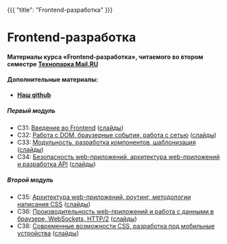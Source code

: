 {{{
	"title": "Frontend-разработка"
}}}

# Frontend-разработка

#### __Материалы курса «Frontend-разработка», читаемого во втором семестре [Технопарка Mail.RU](https://park.mail.ru/blog/view/12/)__

#### Дополнительные материалы:

- __[Наш github](https://github.com/frontend-park-mail-ru)__


##### Первый модуль

- СЗ1: [Введение во Frontend](/module/1/lesson/1) ([слайды](/slides/s1))
- СЗ2: [Работа с DOM, браузерные события, работа с сетью](/module/1/lesson/2) ([слайды](/slides/s2))
- СЗ3: [Модульность, разработка компонентов, шаблонизация](/module/1/lesson/3) ([слайды](/slides/s3))
- СЗ4: [Безопасность web-приложений, архитектура web-приложений и разработка API](/module/1/lesson/4) ([слайды](/slides/s4))

##### Второй модуль

- СЗ5: [Архитектура web-приложений, роутинг, методологии написания CSS](/module/2/lesson/1) ([слайды](/slides/s5))
- СЗ6: [Производительность web-приложений и работа с данными в браузере, WebSockets, HTTP/2](/module/2/lesson/2) ([слайды](/slides/s6))
- СЗ8: [Современные возможности CSS, разработка под мобильные устройства](/module/3/lesson/1) ([слайды](/slides/s9))
<!-- - Л1: [Современное состояние JavaScript [TBA]](/module/2/lesson/4) ([слайды](/slides/s8))
  
##### Третий модуль

- СЗ7: [Графика и разработка браузерных игр](/module/2/lesson/3) ([слайды](/slides/s7))
- СЗ9: [Отслеживание проблем производительности web-приложений, инфраструктура и деплой web-приложений, практики DevOps](/module/4/lesson/1) ([слайды](/slides/s11))
  
##### Четвёртый модуль

- Л2: [Продвинутые подходы разработки SPA](/module/3/lesson/2) ([слайды](/slides/s10))
 Л3: [Резюме Frontend-разработчика в 2019 году](/module/4/lesson/2) ([слайды](/slides/s12)) -->
